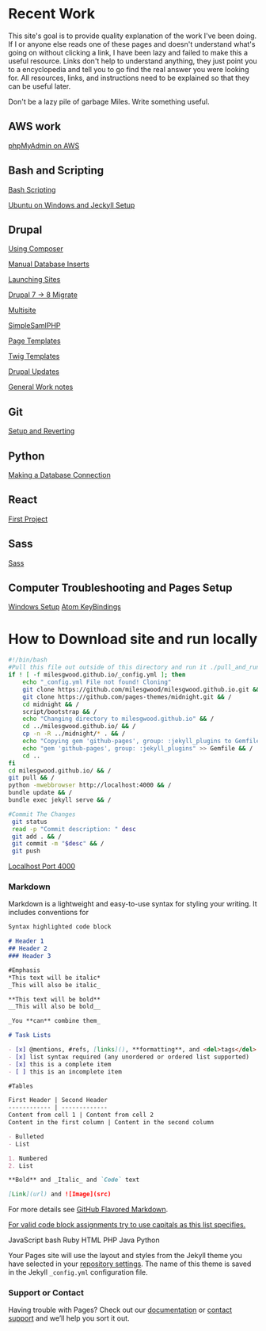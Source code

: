 # Recent Work

This site's goal is to provide quality explanation of the work I've been doing. If I or anyone else reads one of these pages and doesn't understand what's going on without clicking a link, I have been lazy and failed to make this a useful resource. Links don't help to understand anything, they just point you to a encyclopedia and tell you to go find the real answer you were looking for. All resources, links, and instructions need to be explained so that they can be useful later.

Don't be a lazy pile of garbage Miles. Write something useful.

## AWS work

[phpMyAdmin on AWS](/pages/AWS/phpMyAdmin)

## Bash and Scripting

[Bash Scripting](pages/bash/examples)

[Ubuntu on Windows and Jeckyll Setup](pages/bash/ubuntu-bash-jeckyll-setup.md)

## Drupal

[Using Composer](pages/drupal/composer)

[Manual Database Inserts](pages/drupal/database)

[Launching Sites](pages/drupal/launching-sites)

[Drupal 7 -> 8 Migrate](pages/drupal/migrate)

[Multisite](pages/drupal/multisite)

[SimpleSamlPHP](pages/drupal/SimpleSamlPHP)

[Page Templates](pages/drupal/templates)

[Twig Templates](pages/drupal/twig)

[Drupal Updates](pages/drupal/updates)

[General Work notes](pages/drupal/work-notes)

## Git

[Setup and Reverting](pages/git/git)

## Python

[Making a Database Connection](pages/python/database_connection)

## React

[First Project](pages/react/getting-started)

## Sass

[Sass](pages/sass/sass)

## Computer Troubleshooting and Pages Setup

[Windows Setup](pages/setup/desktop)
[Atom KeyBindings](pages/setup/keybindings)

# How to Download site and run locally

```bash
#!/bin/bash
#Pull this file out outside of this directory and run it ./pull_and_run
if ! [ -f milesgwood.github.io/_config.yml ]; then
    echo "_config.yml File not found! Cloning"
    git clone https://github.com/milesgwood/milesgwood.github.io.git && /
    git clone https://github.com/pages-themes/midnight.git && /
    cd midnight && /
    script/bootstrap && /
    echo "Changing directory to milesgwood.github.io" && /
    cd ../milesgwood.github.io/ && /
    cp -n -R ../midnight/* . && /
    echo "Copying gem 'github-pages', group: :jekyll_plugins to Gemfile"
    echo "gem 'github-pages', group: :jekyll_plugins" >> Gemfile && /
    cd ..
fi
cd milesgwood.github.io/ && /
git pull && /
python -mwebbrowser http://localhost:4000 && /
bundle update && /
bundle exec jekyll serve && /

#Commit The Changes
 git status
 read -p "Commit description: " desc
 git add . && /
 git commit -m "$desc" && /
 git push
 ```
[Localhost Port 4000](http://localhost:4000)

### Markdown

Markdown is a lightweight and easy-to-use syntax for styling your writing. It includes conventions for

```markdown
Syntax highlighted code block

# Header 1
## Header 2
### Header 3

#Emphasis
*This text will be italic*
_This will also be italic_

**This text will be bold**
__This will also be bold__

_You **can** combine them_

# Task Lists

- [x] @mentions, #refs, [links](), **formatting**, and <del>tags</del> supported
- [x] list syntax required (any unordered or ordered list supported)
- [x] this is a complete item
- [ ] this is an incomplete item

#Tables

First Header | Second Header
------------ | -------------
Content from cell 1 | Content from cell 2
Content in the first column | Content in the second column

- Bulleted
- List

1. Numbered
2. List

**Bold** and _Italic_ and `Code` text

[Link](url) and ![Image](src)
```

For more details see [GitHub Flavored Markdown](https://guides.github.com/features/mastering-markdown/).

[For valid code block assignments try to use capitals as this list specifies.](https://github.com/github/linguist/blob/master/lib/linguist/languages.yml)

JavaScript bash Ruby HTML PHP Java Python 

Your Pages site will use the layout and styles from the Jekyll theme you have selected in your [repository settings](https://github.com/milesgwood/milesgwood.github.io/settings). The name of this theme is saved in the Jekyll `_config.yml` configuration file.

### Support or Contact

Having trouble with Pages? Check out our [documentation](https://help.github.com/categories/github-pages-basics/) or [contact support](https://github.com/contact) and we’ll help you sort it out.
